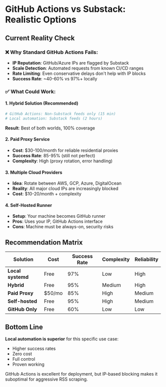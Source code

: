 # GitHub Actions vs Substack: Realistic Options

## Current Reality Check

### ❌ **Why Standard GitHub Actions Fails:**
- **IP Reputation**: GitHub/Azure IPs are flagged by Substack
- **Scale Detection**: Automated requests from known CI/CD ranges
- **Rate Limiting**: Even conservative delays don't help with IP blocks
- **Success Rate**: ~40-60% vs 97%+ locally

### ✅ **What Could Work:**

#### 1. **Hybrid Solution** (Recommended)
```yaml
# GitHub Actions: Non-Substack feeds only (15 min)
# Local automation: Substack feeds (2 hours) 
```
**Result**: Best of both worlds, 100% coverage

#### 2. **Paid Proxy Service**
- **Cost**: $30-100/month for reliable residential proxies
- **Success Rate**: 85-95% (still not perfect)
- **Complexity**: High (proxy rotation, error handling)

#### 3. **Multiple Cloud Providers**
- **Idea**: Rotate between AWS, GCP, Azure, DigitalOcean
- **Reality**: All major cloud IPs are increasingly blocked
- **Cost**: $10-20/month + complexity

#### 4. **Self-Hosted Runner**
- **Setup**: Your machine becomes GitHub runner
- **Pros**: Uses your IP, GitHub Actions interface
- **Cons**: Machine must be always-on, security risks

## Recommendation Matrix

| Solution | Cost | Success Rate | Complexity | Reliability |
|----------|------|-------------|------------|-------------|
| **Local systemd** | Free | 97% | Low | High |
| **Hybrid** | Free | 95% | Medium | High |
| **Paid Proxy** | $50/mo | 85% | High | Medium |
| **Self-hosted** | Free | 95% | High | Medium |
| **GitHub Only** | Free | 60% | Low | Low |

## Bottom Line

**Local automation is superior** for this specific use case:
- Higher success rates
- Zero cost
- Full control
- Proven working

GitHub Actions is excellent for deployment, but IP-based blocking makes it suboptimal for aggressive RSS scraping.